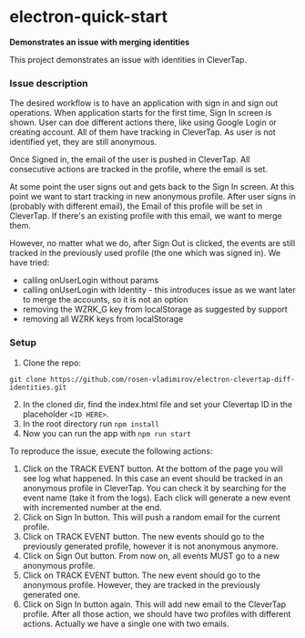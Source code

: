 # electron-quick-start

**Demonstrates an issue with merging identities**

This project demonstrates an issue with identities in CleverTap.



### Issue description
The desired workflow is to have an application with sign in and sign out operations.
When application starts for the first time, Sign In screen is shown. User can doe different actions there, like using Google Login or creating account. All of them have tracking in CleverTap. As user is not identified yet, they are still anonymous.

Once Signed in, the email of the user is pushed in CleverTap. All consecutive actions are tracked in the profile, where the email is set.

At some point the user signs out and gets back to the Sign In screen. At this point we want to start tracking in new anonymous profile. After user signs in (probably with different email), the Email of this profile will be set in CleverTap. If there's an existing profile with this email, we want to merge them.

However, no matter what we do, after Sign Out is clicked, the events are still tracked in the previously used profile (the one which was signed in).
We have tried:
- calling onUserLogin without params
- calling onUserLogin with Identity - this introduces issue as we want later to merge the accounts, so it is not an option
- removing the WZRK_G key from localStorage as suggested by support
- removing all WZRK keys from localStorage
### Setup
1. Clone the repo:
```
git clone https://github.com/rosen-vladimirov/electron-clevertap-diff-identities.git
```
2. In the cloned dir, find the index.html file and set your Clevertap ID in the placeholder `<ID HERE>`.
3. In the root directory run `npm install`
4. Now you can run the app with `npm run start`

To reproduce the issue, execute the following actions:
1. Click on the TRACK EVENT button. At the bottom of the page you will see log what happened. In this case an event should be tracked in an anonymous profile in CleverTap. You can check it by searching for the event name (take it from the logs). Each click will generate a new event with incremented number at the end.
2. Click on Sign In button. This will push a random email for the current profile.
3. Click on TRACK EVENT button. The new events should go to the previously generated profile, however it is not anonymous anymore.
4. Click on Sign Out button. From now on, all events MUST go to a new anonymous profile.
5. Click on TRACK EVENT button. The new event should go to the anonymous profile. However, they are tracked in the previously generated one.
6. Click on Sign In button again. This will add new email to the CleverTap profile.
After all those action, we should have two profiles with different actions. Actually we have a single one with two emails.